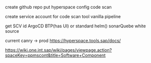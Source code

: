 create github repo put hyperspace config
code scan

create service account for code scan tool
vanilla pipeline

get SCV id
ArgoCD BTP(has UI) or standard helm()
sonarQuebe white source


current canry -> prod
https://hyperspace.tools.sap/docs/

https://wiki.one.int.sap/wiki/pages/viewpage.action?spaceKey=ppmscont&title=Software+Component
